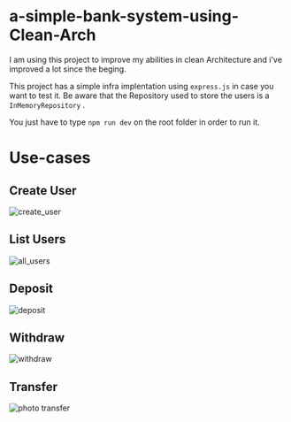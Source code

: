 # a-simple-bank-system-using-Clean-Arch

I am using this project to improve my abilities in clean Architecture and i've improved a lot since the beging. 

This project has a simple infra implentation using ```express.js``` in case you want to test it. Be aware that the Repository used to store the users is a ```InMemoryRepository```  .

You just have to type ```npm run dev``` on the root folder in order to run it.

<h1>Use-cases</h1>

<h2>Create User</h2>

![create_user](https://user-images.githubusercontent.com/92902916/200449882-ba520e69-8e71-4ab6-817d-739e1e3343f3.png)

<h2>List Users</h2>

![all_users](https://user-images.githubusercontent.com/92902916/200450193-e024bbf8-2e65-4ea1-a5fe-ef9e94d4babc.png)

<h2>Deposit</h2>

![deposit](https://user-images.githubusercontent.com/92902916/200449944-111647d4-f9cf-4594-8cc9-0c204c689d1e.png)

<h2>Withdraw</h2>

![withdraw](https://user-images.githubusercontent.com/92902916/200450035-e03b0245-a40c-4a5c-af3b-adaf6c8e303b.png)

<h2>Transfer</h2>

![photo transfer](https://user-images.githubusercontent.com/92902916/200450503-22f0736f-b98b-429b-9ee9-9750fe8fbc75.png)


